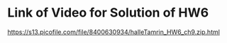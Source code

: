 # Link of Video for Solution of HW6
https://s13.picofile.com/file/8400630934/halleTamrin_HW6_ch9.zip.html
